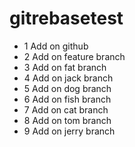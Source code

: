# gitrebasetest
- 1 Add on github
- 2 Add on feature branch
- 3 Add on fat branch
- 4 Add on jack branch
- 5 Add on dog branch
- 6 Add on fish branch
- 7 Add on cat branch
- 8 Add on tom branch
- 9 Add on jerry branch
